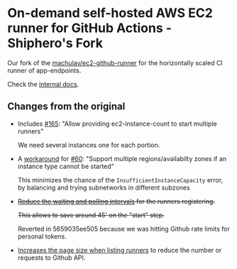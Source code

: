 # On-demand self-hosted AWS EC2 runner for GitHub Actions - Shiphero's Fork

Our fork of the [machulav/ec2-github-runner](https://github.com/machulav/ec2-github-runner) for 
the horizontally scaled CI runner of app-endpoints. 

Check the [internal docs](https://docs.shiphero.xyz/ci.html#horizontally-scaled-runners).


## Changes from the original

- Includes [#165](https://github.com/machulav/ec2-github-runner/pull/165): "Allow providing ec2-instance-count to start multiple runners"
  
  We need several instances one for each portion. 

- A [workaround](https://github.com/machulav/ec2-github-runner/issues/60#issuecomment-1776102925) for [#60](https://github.com/machulav/ec2-github-runner/issues/60): "Support multiple regions/availabilty zones if an instance type cannot be started" 

  This minimizes the chance of the `InsufficientInstanceCapacity` error, by balancing and trying 
  subnetworks in different subzones

- <strike>[Reduce the waiting and polling intervals](https://github.com/Shiphero/ec2-github-runner/blob/97e4566a338e61490ce0a5b944e62801041faccb/src/gh.js#L63) for the runners registering. 

  This allows to save around 45' on the "start" step. </strike>

  Reverted in 5659035ee505 because we was hitting Github rate limits for personal tokens.

- [Increases the page size when listing runners](https://github.com/Shiphero/ec2-github-runner/pull/2/commits/e3aae63b6a8bd136b0fd9460468dc85097a8d273) to reduce the number or requests to Github API. 

